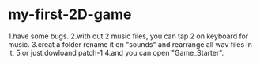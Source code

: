 # my-first-2D-game

1.have some bugs.
2.with out 2 music files, you can tap 2 on keyboard for music.
3.creat a folder rename it on "sounds" and rearrange all wav files in it.
5.or just dowloand patch-1
4.and you can open "Game_Starter".
